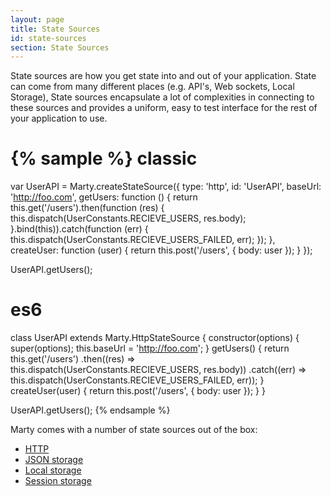 ```yaml
---
layout: page
title: State Sources
id: state-sources
section: State Sources
---
```


State sources are how you get state into and out of your application. State can come from many different places (e.g. API's, Web sockets, Local Storage), State sources encapsulate a lot of complexities in connecting to these sources and provides a uniform, easy to test interface for the rest of your application to use.

{% sample %}
classic
=======
var UserAPI = Marty.createStateSource({
  type: 'http',
  id: 'UserAPI',
  baseUrl: 'http://foo.com',
  getUsers: function () {
    return this.get('/users').then(function (res) {
      this.dispatch(UserConstants.RECIEVE_USERS, res.body);
    }.bind(this)).catch(function (err) {
      this.dispatch(UserConstants.RECIEVE_USERS_FAILED, err);
    });
  },
  createUser: function (user) {
    return this.post('/users', { body: user });
  }
});

UserAPI.getUsers();

es6
===
class UserAPI extends Marty.HttpStateSource {
  constructor(options) {
    super(options);
    this.baseUrl = 'http://foo.com';
  }
  getUsers() {
    return this.get('/users')
      .then((res) => this.dispatch(UserConstants.RECIEVE_USERS, res.body))
      .catch((err) => this.dispatch(UserConstants.RECIEVE_USERS_FAILED, err));
  }
  createUser(user) {
    return this.post('/users', { body: user });
  }
}

UserAPI.getUsers();
{% endsample %}

Marty comes with a number of state sources out of the box:

* [HTTP](/guides/state-sources/http.html)
* [JSON storage](/guides/state-sources/json-storage.html)
* [Local storage](/guides/state-sources/local-storage.html)
* [Session storage](/guides/state-sources/session-storage.html)
